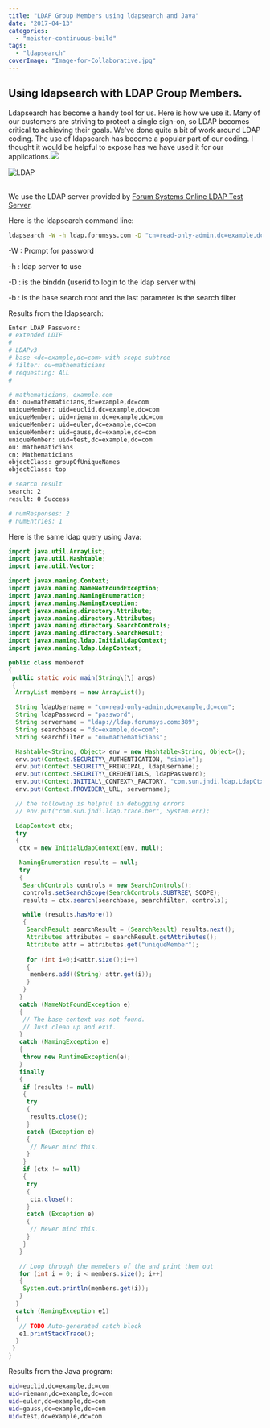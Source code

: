 ```yaml
---
title: "LDAP Group Members using ldapsearch and Java"
date: "2017-04-13"
categories: 
  - "meister-continuous-build"
tags: 
  - "ldapsearch"
coverImage: "Image-for-Collaborative.jpg"
---
```


## Using ldapsearch with LDAP Group Members.

Ldapsearch has become a handy tool for us. Here is how we use it. Many of our customers are striving to protect a single sign-on, so LDAP becomes critical to achieving their goals. We've done quite a bit of work around LDAP coding. The use of ldapsearch has become a popular part of our coding. I thought it would be helpful to expose has we have used it for our applications.![](images/Image-for-Collaborative-300x212.jpg)

<div>
<img src="/images/Image-for-Collaborative-300x212.jpg" alt="LDAP" />
</div>
<br>

We use the LDAP server provided by <a href="https://www.forumsys.com/tutorials/integration-how-to/ldap/online-ldap-test-server/">Forum Systems Online LDAP Test Server</a>.

Here is the ldapsearch command line:

```bash
ldapsearch -W -h ldap.forumsys.com -D "cn=read-only-admin,dc=example,dc=com" -b "dc=example,dc=com" "ou=mathematicians"

```

\-W : Prompt for password

\-h : ldap server to use

\-D : is the binddn (userid to login to the ldap server with)

\-b : is the base search root and the last parameter is the search filter

Results from the ldapsearch:

```bash
Enter LDAP Password: 
# extended LDIF
#
# LDAPv3
# base <dc=example,dc=com> with scope subtree
# filter: ou=mathematicians
# requesting: ALL
#

# mathematicians, example.com
dn: ou=mathematicians,dc=example,dc=com
uniqueMember: uid=euclid,dc=example,dc=com
uniqueMember: uid=riemann,dc=example,dc=com
uniqueMember: uid=euler,dc=example,dc=com
uniqueMember: uid=gauss,dc=example,dc=com
uniqueMember: uid=test,dc=example,dc=com
ou: mathematicians
cn: Mathematicians
objectClass: groupOfUniqueNames
objectClass: top

# search result
search: 2
result: 0 Success

# numResponses: 2
# numEntries: 1
```

Here is the same ldap query using Java:

```java
import java.util.ArrayList;
import java.util.Hashtable;
import java.util.Vector;

import javax.naming.Context;
import javax.naming.NameNotFoundException;
import javax.naming.NamingEnumeration;
import javax.naming.NamingException;
import javax.naming.directory.Attribute;
import javax.naming.directory.Attributes;
import javax.naming.directory.SearchControls;
import javax.naming.directory.SearchResult;
import javax.naming.ldap.InitialLdapContext;
import javax.naming.ldap.LdapContext;

public class memberof
{
 public static void main(String\[\] args)
 {
  ArrayList members = new ArrayList();

  String ldapUsername = "cn=read-only-admin,dc=example,dc=com";
  String ldapPassword = "password";
  String servername = "ldap://ldap.forumsys.com:389";
  String searchbase = "dc=example,dc=com";
  String searchfilter = "ou=mathematicians";

  Hashtable<String, Object> env = new Hashtable<String, Object>();
  env.put(Context.SECURITY\_AUTHENTICATION, "simple");
  env.put(Context.SECURITY\_PRINCIPAL, ldapUsername);
  env.put(Context.SECURITY\_CREDENTIALS, ldapPassword);
  env.put(Context.INITIAL\_CONTEXT\_FACTORY, "com.sun.jndi.ldap.LdapCtxFactory");
  env.put(Context.PROVIDER\_URL, servername);

  // the following is helpful in debugging errors
  // env.put("com.sun.jndi.ldap.trace.ber", System.err);

  LdapContext ctx;
  try
  {
   ctx = new InitialLdapContext(env, null);

   NamingEnumeration results = null;
   try
   {
    SearchControls controls = new SearchControls();
    controls.setSearchScope(SearchControls.SUBTREE\_SCOPE);
    results = ctx.search(searchbase, searchfilter, controls);

    while (results.hasMore())
    {
     SearchResult searchResult = (SearchResult) results.next();
     Attributes attributes = searchResult.getAttributes();
     Attribute attr = attributes.get("uniqueMember");
     
     for (int i=0;i<attr.size();i++)
     {
      members.add((String) attr.get(i));
     }
    }
   }
   catch (NameNotFoundException e)
   {
    // The base context was not found.
    // Just clean up and exit.
   }
   catch (NamingException e)
   {
    throw new RuntimeException(e);
   }
   finally
   {
    if (results != null)
    {
     try
     {
      results.close();
     }
     catch (Exception e)
     {
      // Never mind this.
     }
    }
    if (ctx != null)
    {
     try
     {
      ctx.close();
     }
     catch (Exception e)
     {
      // Never mind this.
     }
    }
   }

   // Loop through the memebers of the and print them out
   for (int i = 0; i < members.size(); i++)
   {
    System.out.println(members.get(i));
   }
  }
  catch (NamingException e1)
  {
   // TODO Auto-generated catch block
   e1.printStackTrace();
  }
 }
}
```

Results from the Java program:

```bash
uid=euclid,dc=example,dc=com
uid=riemann,dc=example,dc=com
uid=euler,dc=example,dc=com
uid=gauss,dc=example,dc=com
uid=test,dc=example,dc=com
```
